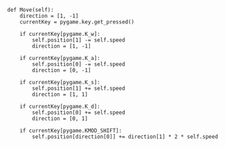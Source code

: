     def Move(self):
        direction = [1, -1]
        currentKey = pygame.key.get_pressed()

        if currentKey[pygame.K_w]:
            self.position[1] -= self.speed
            direction = [1, -1]

        if currentKey[pygame.K_a]:
            self.position[0] -= self.speed
            direction = [0, -1]

        if currentKey[pygame.K_s]:
            self.position[1] += self.speed
            direction = [1, 1]

        if currentKey[pygame.K_d]:
            self.position[0] += self.speed
            direction = [0, 1]

        if currentKey[pygame.KMOD_SHIFT]:
            self.position[direction[0]] += direction[1] * 2 * self.speed

